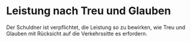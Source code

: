 # Leistung nach Treu und Glauben

Der Schuldner ist verpflichtet, die Leistung so zu bewirken, wie Treu und Glauben mit Rücksicht auf die Verkehrssitte es erfordern.